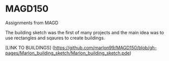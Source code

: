 # MAGD150

Assignments from MAGD

The building sketch was the first of many projects and the main idea was to use rectangles and sqaures to create buildings.

[LINK TO BUILDINGS] (https://github.com/marlon99/MAGD150/blob/gh-pages/Marlon_building_sketch/Marlon_building_sketch.pde)

